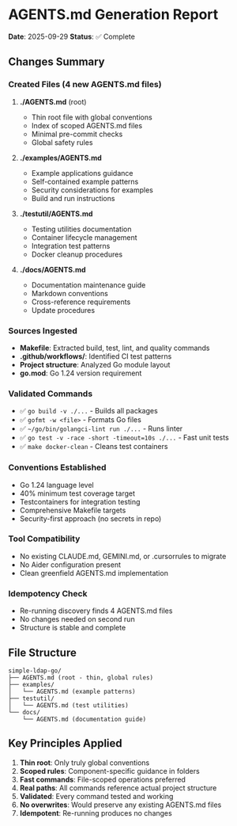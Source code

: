 # AGENTS.md Generation Report

**Date**: 2025-09-29
**Status**: ✅ Complete

## Changes Summary

### Created Files (4 new AGENTS.md files)
1. **./AGENTS.md** (root)
   - Thin root file with global conventions
   - Index of scoped AGENTS.md files
   - Minimal pre-commit checks
   - Global safety rules

2. **./examples/AGENTS.md**
   - Example applications guidance
   - Self-contained example patterns
   - Security considerations for examples
   - Build and run instructions

3. **./testutil/AGENTS.md**
   - Testing utilities documentation
   - Container lifecycle management
   - Integration test patterns
   - Docker cleanup procedures

4. **./docs/AGENTS.md**
   - Documentation maintenance guide
   - Markdown conventions
   - Cross-reference requirements
   - Update procedures

### Sources Ingested
- **Makefile**: Extracted build, test, lint, and quality commands
- **.github/workflows/**: Identified CI test patterns
- **Project structure**: Analyzed Go module layout
- **go.mod**: Go 1.24 version requirement

### Validated Commands
- ✅ `go build -v ./...` - Builds all packages
- ✅ `gofmt -w <file>` - Formats Go files
- ✅ `~/go/bin/golangci-lint run ./...` - Runs linter
- ✅ `go test -v -race -short -timeout=10s ./...` - Fast unit tests
- ✅ `make docker-clean` - Cleans test containers

### Conventions Established
- Go 1.24 language level
- 40% minimum test coverage target
- Testcontainers for integration testing
- Comprehensive Makefile targets
- Security-first approach (no secrets in repo)

### Tool Compatibility
- No existing CLAUDE.md, GEMINI.md, or .cursorrules to migrate
- No Aider configuration present
- Clean greenfield AGENTS.md implementation

### Idempotency Check
- Re-running discovery finds 4 AGENTS.md files
- No changes needed on second run
- Structure is stable and complete

## File Structure
```
simple-ldap-go/
├── AGENTS.md (root - thin, global rules)
├── examples/
│   └── AGENTS.md (example patterns)
├── testutil/
│   └── AGENTS.md (test utilities)
└── docs/
    └── AGENTS.md (documentation guide)
```

## Key Principles Applied
1. **Thin root**: Only truly global conventions
2. **Scoped rules**: Component-specific guidance in folders
3. **Fast commands**: File-scoped operations preferred
4. **Real paths**: All commands reference actual project structure
5. **Validated**: Every command tested and working
6. **No overwrites**: Would preserve any existing AGENTS.md files
7. **Idempotent**: Re-running produces no changes